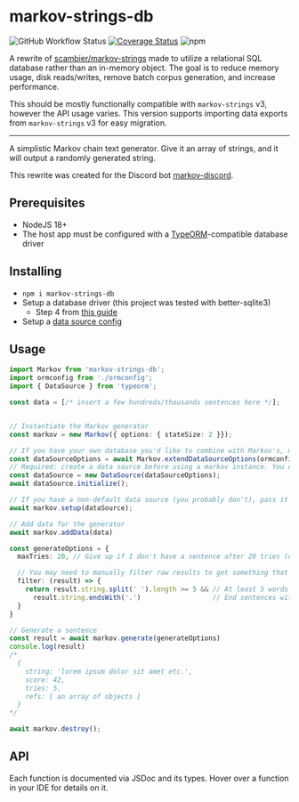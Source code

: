 # markov-strings-db

![GitHub Workflow Status](https://img.shields.io/github/workflow/status/claabs/markov-strings-db/Unit%20test%20and%20build)
[![Coverage Status](https://coveralls.io/repos/github/claabs/markov-strings-db/badge.svg?branch=master)](https://coveralls.io/github/claabs/markov-strings-db?branch=master)
![npm](https://img.shields.io/npm/v/markov-strings-db)

A rewrite of [scambier/markov-strings](https://github.com/scambier/markov-strings) made to utilize a relational SQL database rather than an in-memory object.
The goal is to reduce memory usage, disk reads/writes, remove batch corpus generation, and increase performance.

This should be mostly functionally compatible with `markov-strings` v3, however the API usage varies. This version supports importing data exports from `markov-strings` v3 for easy migration.

---

A simplistic Markov chain text generator.
Give it an array of strings, and it will output a randomly generated string.

This rewrite was created for the Discord bot [markov-discord](https://github.com/claabs/markov-discord).

## Prerequisites

- NodeJS 18+
- The host app must be configured with a [TypeORM](https://typeorm.io)-compatible database driver

## Installing

- `npm i markov-strings-db`
- Setup a database driver (this project was tested with better-sqlite3)
  - Step 4 from [this guide](https://github.com/typeorm/typeorm#installation)
- Setup a [data source config](https://typeorm.io/data-source)

## Usage

```typescript
import Markov from 'markov-strings-db';
import ormconfig from './ormconfig';
import { DataSource } from 'typeorm';

const data = [/* insert a few hundreds/thousands sentences here */];


// Instantiate the Markov generator
const markov = new Markov({ options: { stateSize: 2 }});

// If you have your own database you'd like to combine with Markov's, make sure to extend your data source options
const dataSourceOptions = await Markov.extendDataSourceOptions(ormconfig);
// Required: create a data source before using a markov instance. You only need to do this once.
const dataSource = new DataSource(dataSourceOptions);
await dataSource.initialize();

// If you have a non-default data source (you probably don't), pass it in here. Otherwise, setup() is called implicitly on any async function.
await markov.setup(dataSource);

// Add data for the generator
await markov.addData(data)

const generateOptions = {
  maxTries: 20, // Give up if I don't have a sentence after 20 tries (default is 10)

  // You may need to manually filter raw results to get something that fits your needs.
  filter: (result) => {
    return result.string.split(' ').length >= 5 && // At least 5 words
      result.string.endsWith('.')                  // End sentences with a dot.
  }
}

// Generate a sentence
const result = await markov.generate(generateOptions)
console.log(result)
/*
  {
    string: 'lorem ipsum dolor sit amet etc.',
    score: 42,
    tries: 5,
    refs: [ an array of objects ]
  }
*/

await markov.destroy();
```

## API

Each function is documented via JSDoc and its types.
Hover over a function in your IDE for details on it.
